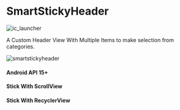 # SmartStickyHeader

![ic_launcher](https://cloud.githubusercontent.com/assets/11782272/26771640/607f75fe-49dd-11e7-88c1-77389b7b1f46.png)


A Custom Header View With Multiple Items to make selection from categories.


![smartstickyheader](https://cloud.githubusercontent.com/assets/11782272/26771770/d4419b06-49de-11e7-9733-442280175c7c.gif)

#### Android API 15+
#### Stick With ScrollView 
#### Stick With RecyclerView

